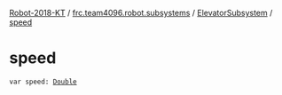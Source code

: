 [Robot-2018-KT](../../index.md) / [frc.team4096.robot.subsystems](../index.md) / [ElevatorSubsystem](index.md) / [speed](./speed.md)

# speed

`var speed: `[`Double`](https://kotlinlang.org/api/latest/jvm/stdlib/kotlin/-double/index.html)